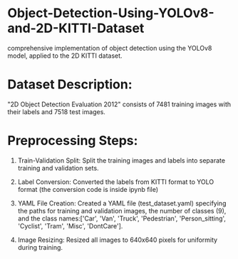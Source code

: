 # Object-Detection-Using-YOLOv8-and-2D-KITTI-Dataset
comprehensive implementation of object detection using the YOLOv8 model, applied to the 2D KITTI dataset.


# Dataset Description:
"2D Object Detection Evaluation 2012" consists of 7481 training images with their labels and 7518 test images.

# Preprocessing Steps:
1.	Train-Validation Split: 
Split the training images and labels into separate training and validation sets.

2.	Label Conversion: 
Converted the labels from KITTI format to YOLO format (the conversion code is inside ipynb file)

3.	YAML File Creation: 
Created a YAML file (test_dataset.yaml)
specifying the paths for training and validation images, the number of classes (9), and
the class names:['Car', 'Van', 'Truck', 'Pedestrian', 'Person_sitting', 'Cyclist', 'Tram', 'Misc', 'DontCare'].

4.	Image Resizing: 
Resized all images to 640x640 pixels for uniformity during training.

